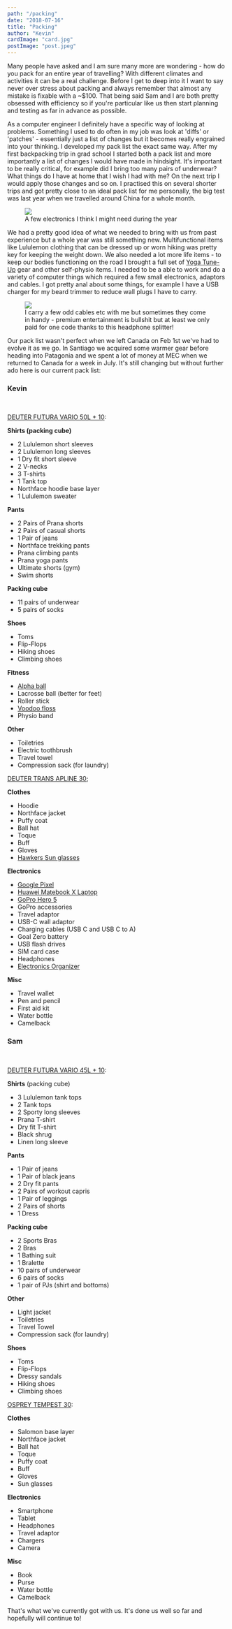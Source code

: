 ```yaml
---
path: "/packing"
date: "2018-07-16"
title: "Packing"
author: "Kevin"
cardImage: "card.jpg"
postImage: "post.jpeg"
---
```


Many people have asked and I am sure many more are wondering - how do you pack for an entire year of travelling? With different climates and activities it can be a real challenge. Before I get to deep into it I want to say never over stress about packing and always remember that almost any mistake is fixable with a ~$100. That being said Sam and I are both pretty obsessed with efficiency so if you're particular like us then start planning and testing as far in advance as possible.

As a computer engineer I definitely have a specific way of looking at problems. Something I used to do often in my job was look at 'diffs' or 'patches' - essentially just a list of changes but it becomes really engrained into your thinking. I developed my pack list the exact same way. After my first backpacking trip in grad school I started both a pack list and more importantly a list of changes I would have made in hindsight. It's important to be really critical, for example did I bring too many pairs of underwear? What things do I have at home that I wish I had with me? On the next trip I would apply those changes and so on. I practised this on several shorter trips and got pretty close to an ideal pack list for me personally, the big test was last year when we travelled around China for a whole month.

<figure>
  <img src="electronics.jpg"/>
  <figcaption>
    A few electronics I think I might need during the year
  </figcaption>
</figure>

We had a pretty good idea of what we needed to bring with us from past experience but a whole year was still something new. Multifunctional items like Lululemon clothing that can be dressed up or worn hiking was pretty key for keeping the weight down. We also needed a lot more life items - to keep our bodies functioning on the road I brought a full set of [Yoga Tune-Up](https://amzn.to/2Jo1crC) gear and other self-physio items. I needed to be a able to work and do a variety of computer things which required a few small electronics, adaptors and cables. I got pretty anal about some things, for example I have a USB charger for my beard trimmer to reduce wall plugs I have to carry.

<figure>
  <img src="splitter.jpeg"/>
  <figcaption>
    I carry a few odd cables etc with me but sometimes they come in handy - premium entertainment is bullshit but at least we only paid for one code thanks to this headphone splitter!
  </figcaption>
</figure>

Our pack list wasn't perfect when we left Canada on Feb 1st we've had to evolve it as we go. In Santiago we acquired some warmer gear before heading into Patagonia and we spent a lot of money at MEC when we returned to Canada for a week in July. It's still changing but without further ado here is our current pack list:

### Kevin
</br>

[DEUTER FUTURA VARIO 50L + 10](https://amzn.to/2Jo9kZr):

**Shirts (packing cube)**
* 2 Lululemon short sleeves
* 2 Lululemon long sleeves
* 1 Dry fit short sleeve
* 2 V-necks
* 3 T-shirts
* 1 Tank top
* Northface hoodie base layer
* 1 Lululemon sweater

**Pants**
* 2 Pairs of Prana shorts
* 2 Pairs of casual shorts
* 1 Pair of jeans
* Northface trekking pants
* Prana climbing pants
* Prana yoga pants
* Ultimate shorts (gym)
* Swim shorts

**Packing cube**
* 11 pairs of underwear
* 5 pairs of socks

**Shoes**
* Toms
* Flip-Flops
* Hiking shoes
* Climbing shoes

**Fitness**
* [Alpha ball](https://amzn.to/2Jo1crC)
* Lacrosse ball (better for feet)
* Roller stick
* [Voodoo floss](https://amzn.to/2LiMc06)
* Physio band

**Other**
* Toiletries
* Electric toothbrush
* Travel towel
* Compression sack (for laundry)

[DEUTER TRANS APLINE 30](https://amzn.to/2NSiFMj);

**Clothes**
* Hoodie
* Northface jacket
* Puffy coat
* Ball hat
* Toque
* Buff
* Gloves
* [Hawkers Sun glasses](https://hawkers.co/)

**Electronics**
* [Google Pixel](https://amzn.to/2zH1N8k)
* [Huawei Matebook X Laptop](https://amzn.to/2LdYHNu)
* [GoPro Hero 5](https://amzn.to/2JmN02f)
* GoPro accessories
* Travel adaptor
* USB-C wall adaptor
* Charging cables (USB C and USB C to A)
* Goal Zero battery
* USB flash drives
* SIM card case
* Headphones
* [Electronics Organizer](https://amzn.to/2upij7P)

**Misc**
* Travel wallet
* Pen and pencil
* First aid kit
* Water bottle
* Camelback


### Sam
</br>

[DEUTER FUTURA VARIO 45L + 10](https://amzn.to/2JnvJG2):

**Shirts** (packing cube)
* 3 Lululemon tank tops
* 2 Tank tops
* 2 Sporty long sleeves
* Prana T-shirt
* Dry fit T-shirt
* Black shrug
* Linen long sleeve

**Pants**
* 1 Pair of jeans
* 1 Pair of black jeans
* 2 Dry fit pants
* 2 Pairs of workout capris
* 1 Pair of leggings
* 2 Pairs of shorts
* 1 Dress

**Packing cube**
* 2 Sports Bras
* 2 Bras
* 1 Bathing suit
* 1 Bralette
* 10 pairs of underwear
* 6 pairs of socks
* 1 pair of PJs (shirt and bottoms)

**Other**
* Light jacket
* Toiletries
* Travel Towel
* Compression sack (for laundry)

**Shoes**
* Toms
* Flip-Flops
* Dressy sandals
* Hiking shoes
* Climbing shoes

[OSPREY TEMPEST 30](https://amzn.to/2ukVfHw):

**Clothes**
* Salomon base layer
* Northface jacket
* Ball hat
* Toque
* Puffy coat
* Buff
* Gloves
* Sun glasses

**Electronics**
* Smartphone
* Tablet
* Headphones
* Travel adaptor
* Chargers
* Camera

**Misc**
* Book
* Purse
* Water bottle
* Camelback

That's what we've currently got with us. It's done us well so far and hopefully will continue to!
